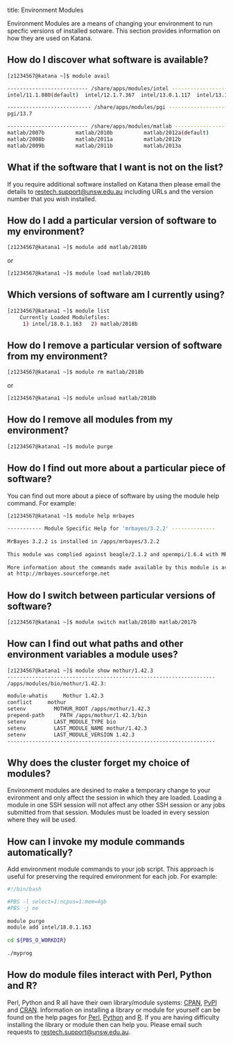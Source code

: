 title: Environment Modules

Environment Modules are a means of changing your environment to run specfic versions of installed sotware. This section provides information on how they are used on Katana.

## How do I discover what software is available?

``` bash
[z1234567@katana ~]$ module avail 

-------------------------- /share/apps/modules/intel ---------------------------
intel/11.1.080(default)  intel/12.1.7.367  intel/13.0.1.117  intel/13.1.0.146

--------------------------- /share/apps/modules/pgi ----------------------------
pgi/13.7

-------------------------- /share/apps/modules/matlab --------------------------
matlab/2007b          matlab/2010b          matlab/2012a(default)
matlab/2008b          matlab/2011a          matlab/2012b
matlab/2009b          matlab/2011b          matlab/2013a
```

## What if the software that I want is not on the list?

If you require additional software installed on Katana then please email the details to [restech.support@unsw.edu.au](mailto:restech.support@unsw.edu.au) including URLs and
the version number that you wish installed.

## How do I add a particular version of software to my environment?

``` bash
[z1234567@katana1 ~]$ module add matlab/2018b
```
or

``` bash
[z1234567@katana1 ~]$ module load matlab/2018b
```

## Which versions of software am I currently using?

``` bash
[z1234567@katana1 ~]$ module list
    Currently Loaded Modulefiles:
     1) intel/18.0.1.163   2) matlab/2018b
```

## How do I remove a particular version of software from my environment?

``` bash
[z1234567@katana1 ~]$ module rm matlab/2018b
```

or
    
``` bash
[z1234567@katana1 ~]$ module unload matlab/2018b
```

## How do I remove all modules from my environment?

``` bash
[z1234567@katana1 ~]$ module purge
```

## How do I find out more about a particular piece of software?

You can find out more about a piece of software by using the module help command. For example:

``` bash
[z1234567@katana1 ~]$ module help mrbayes
    
----------- Module Specific Help for 'mrbayes/3.2.2' --------------
    
MrBayes 3.2.2 is installed in /apps/mrbayes/3.2.2
    
This module was complied against beagle/2.1.2 and openmpi/1.6.4 with MPI support.
    
More information about the commands made available by this module is available
at http://mrbayes.sourceforge.net
```

## How do I switch between particular versions of software?

``` bash
[z1234567@katana1 ~]$ module switch matlab/2018b matlab/2017b
```

## How can I find out what paths and other environment variables a module uses?

``` bash
[z1234567@katana1 ~]$ module show mothur/1.42.3
-------------------------------------------------------------------
/apps/modules/bio/mothur/1.42.3:

module-whatis     Mothur 1.42.3 
conflict     mothur 
setenv         MOTHUR_ROOT /apps/mothur/1.42.3 
prepend-path     PATH /apps/mothur/1.42.3/bin 
setenv         LAST_MODULE_TYPE bio 
setenv         LAST_MODULE_NAME mothur/1.42.3 
setenv         LAST_MODULE_VERSION 1.42.3 
-------------------------------------------------------------------
```

## Why does the cluster forget my choice of modules?

Environment modules are desined to make a temporary change to your evironment and only affect the session in which they are loaded. Loading a module in one SSH session 
will not affect any other SSH session or any jobs submitted from that session. Modules must be loaded in every session where they will be used.

## How can I invoke my module commands automatically?

Add environment module commands to your job script. This approach is useful for preserving the required environment for each job. For example:

``` bash
#!/bin/bash

#PBS -l select=1:ncpus=1:mem=4gb
#PBS -j oe
    
module purge
module add intel/18.0.1.163
    
cd ${PBS_O_WORKDIR}
    
./myprog
```

## How do module files interact with Perl, Python and R?

Perl, Python and R all have their own library/module systems: [CPAN](https://www.cpan.org/), [PyPI](https://pypi.org/) and [CRAN](https://cran.r-project.org/). Information on 
installing a library or module for yourself can be found on the help pages for [Perl](../others#perl), [Python](../python) and [R](../r/). If you are having difficulty
installing the library or module then can help you.  Please email such requests to [restech.support@unsw.edu.au](mailto:restech.support@unsw.edu.au).